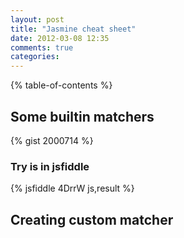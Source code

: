```yaml
---
layout: post
title: "Jasmine cheat sheet"
date: 2012-03-08 12:35
comments: true
categories: 
---
```


{% table-of-contents %}

## Some builtin matchers

{% gist 2000714 %}

### Try is in jsfiddle

{% jsfiddle 4DrrW js,result %}

## Creating custom matcher

